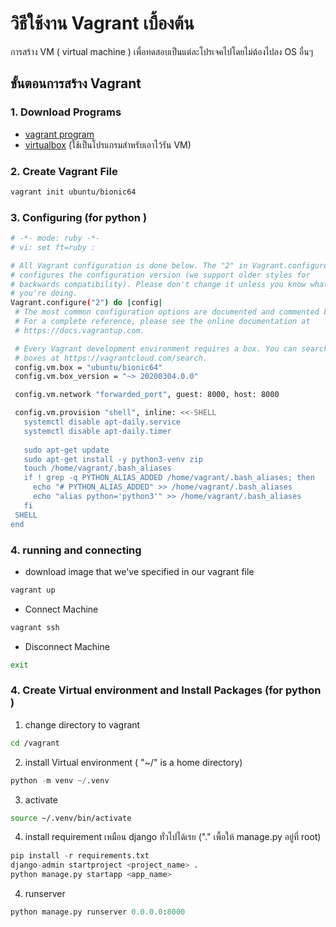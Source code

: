 # วิธีใช้งาน Vagrant เบื้องต้น
การสร้าง VM ( virtual machine ) เพื่อทดสอบเป็นแต่ละโปรเจคไปโดยไม่ต้องไปลง OS อื่นๆ 

## ขั้นตอนการสร้าง Vagrant 
### 1. Download Programs
- [vagrant program](https://www.vagrantup.com/)
- [virtualbox](https://www.virtualbox.org/wiki/Download_Old_Builds_6_1) (ใช้เป็นโปรแกรมสำหรับเอาไว้รัน VM)
### 2. Create Vagrant File
```bash
vagrant init ubuntu/bionic64
```
### 3. Configuring  (for python )
``` bash
# -*- mode: ruby -*-
# vi: set ft=ruby :

# All Vagrant configuration is done below. The "2" in Vagrant.configure
# configures the configuration version (we support older styles for
# backwards compatibility). Please don't change it unless you know what
# you're doing.
Vagrant.configure("2") do |config|
 # The most common configuration options are documented and commented below.
 # For a complete reference, please see the online documentation at
 # https://docs.vagrantup.com.

 # Every Vagrant development environment requires a box. You can search for
 # boxes at https://vagrantcloud.com/search.
 config.vm.box = "ubuntu/bionic64"
 config.vm.box_version = "~> 20200304.0.0"

 config.vm.network "forwarded_port", guest: 8000, host: 8000

 config.vm.provision "shell", inline: <<-SHELL
   systemctl disable apt-daily.service
   systemctl disable apt-daily.timer
 
   sudo apt-get update
   sudo apt-get install -y python3-venv zip
   touch /home/vagrant/.bash_aliases
   if ! grep -q PYTHON_ALIAS_ADDED /home/vagrant/.bash_aliases; then
     echo "# PYTHON_ALIAS_ADDED" >> /home/vagrant/.bash_aliases
     echo "alias python='python3'" >> /home/vagrant/.bash_aliases
   fi
 SHELL
end
```
### 4. running and connecting 
- download image that we've specified in our vagrant file
```bash
vagrant up
```
- Connect Machine
```bash
vagrant ssh
```
- Disconnect Machine
```bash
exit
```
### 4. Create Virtual environment and Install Packages  (for python )
1. change directory to vagrant
```bash
cd /vagrant
```
2. install Virtual environment ( "~/" is a home directory)
```python
python -m venv ~/.venv
```
3. activate 
```bash
source ~/.venv/bin/activate
```
4. install requirement เหมือน django ทั่วไปได้เรย ("." เพื้อให้ manage.py อยู่ที่ root)
```python
pip install -r requirements.txt
django-admin startproject <project_name> .
python manage.py startapp <app_name>

```
4. runserver
```python
python manage.py runserver 0.0.0.0:8000

```
